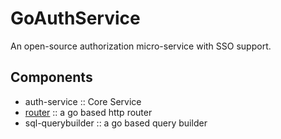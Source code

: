 # GoAuthService
An open-source authorization micro-service with SSO support.

## Components
- auth-service      :: Core Service
- [router](./router/README.md)            :: a go based http router
- sql-querybuilder  :: a go based query builder